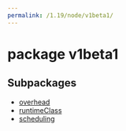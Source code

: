 ```yaml
---
permalink: /1.19/node/v1beta1/
---
```


# package v1beta1



## Subpackages

* [overhead](node-v1beta1-overhead.md)
* [runtimeClass](node-v1beta1-runtimeClass.md)
* [scheduling](node-v1beta1-scheduling.md)